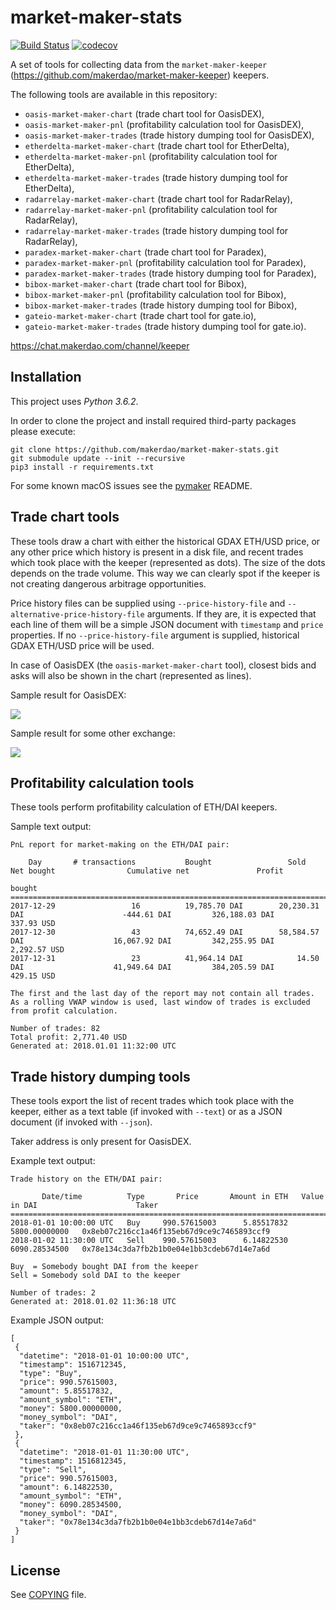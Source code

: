 # market-maker-stats

[![Build Status](https://travis-ci.org/makerdao/market-maker-stats.svg?branch=master)](https://travis-ci.org/makerdao/market-maker-stats)
[![codecov](https://codecov.io/gh/makerdao/market-maker-stats/branch/master/graph/badge.svg)](https://codecov.io/gh/makerdao/market-maker-stats)

A set of tools for collecting data from the `market-maker-keeper`
(<https://github.com/makerdao/market-maker-keeper>) keepers.

The following tools are available in this repository:
* `oasis-market-maker-chart` (trade chart tool for OasisDEX),
* `oasis-market-maker-pnl` (profitability calculation tool for OasisDEX),
* `oasis-market-maker-trades` (trade history dumping tool for OasisDEX),
* `etherdelta-market-maker-chart` (trade chart tool for EtherDelta),
* `etherdelta-market-maker-pnl` (profitability calculation tool for EtherDelta),
* `etherdelta-market-maker-trades` (trade history dumping tool for EtherDelta),
* `radarrelay-market-maker-chart` (trade chart tool for RadarRelay),
* `radarrelay-market-maker-pnl` (profitability calculation tool for RadarRelay),
* `radarrelay-market-maker-trades` (trade history dumping tool for RadarRelay),
* `paradex-market-maker-chart` (trade chart tool for Paradex),
* `paradex-market-maker-pnl` (profitability calculation tool for Paradex),
* `paradex-market-maker-trades` (trade history dumping tool for Paradex),
* `bibox-market-maker-chart` (trade chart tool for Bibox),
* `bibox-market-maker-pnl` (profitability calculation tool for Bibox),
* `bibox-market-maker-trades` (trade history dumping tool for Bibox),
* `gateio-market-maker-chart` (trade chart tool for gate.io),
* `gateio-market-maker-trades` (trade history dumping tool for gate.io).

<https://chat.makerdao.com/channel/keeper>


## Installation

This project uses *Python 3.6.2*.

In order to clone the project and install required third-party packages please execute:
```
git clone https://github.com/makerdao/market-maker-stats.git
git submodule update --init --recursive
pip3 install -r requirements.txt
```

For some known macOS issues see the [pymaker](https://github.com/makerdao/pymaker) README.


## Trade chart tools

These tools draw a chart with either the historical GDAX ETH/USD price, or any other price
which history is present in a disk file, and recent trades which took place with the keeper
(represented as dots). The size of the dots depends on the trade volume. This way we can clearly
spot if the keeper is not creating dangerous arbitrage opportunities.

Price history files can be supplied using `--price-history-file` and `--alternative-price-history-file`
arguments. If they are, it is expected that each line of them will be a simple JSON document with `timestamp`
and `price` properties. If no `--price-history-file` argument is supplied, historical GDAX ETH/USD price
will be used.

In case of OasisDEX (the `oasis-market-maker-chart` tool), closest bids and asks will also be shown
in the chart (represented as lines).

Sample result for OasisDEX:

![](https://s10.postimg.org/qzzbyuzxl/oasis_server1_1.png)

Sample result for some other exchange:

![](https://s10.postimg.org/u83tbvjmh/etherdelta_server1_1.png)


## Profitability calculation tools

These tools perform profitability calculation of ETH/DAI keepers.

Sample text output:

```
PnL report for market-making on the ETH/DAI pair:

    Day       # transactions           Bought                 Sold                    Net bought                Cumulative net               Profit          
                                                                                                                    bought                                   
=============================================================================================================================================================
2017-12-29                 16          19,785.70 DAI        20,230.31 DAI                      -444.61 DAI         326,188.03 DAI                  337.93 USD
2017-12-30                 43          74,652.49 DAI        58,584.57 DAI                    16,067.92 DAI         342,255.95 DAI                2,292.57 USD
2017-12-31                 23          41,964.14 DAI            14.50 DAI                    41,949.64 DAI         384,205.59 DAI                  429.15 USD

The first and the last day of the report may not contain all trades.
As a rolling VWAP window is used, last window of trades is excluded from profit calculation.

Number of trades: 82
Total profit: 2,771.40 USD
Generated at: 2018.01.01 11:32:00 UTC
```


## Trade history dumping tools

These tools export the list of recent trades which took place with the keeper, either as a text table
(if invoked with `--text`) or as a JSON document (if invoked with `--json`).

Taker address is only present for OasisDEX.

Example text output:

```
Trade history on the ETH/DAI pair:

       Date/time          Type       Price       Amount in ETH   Value in DAI                      Taker
===========================================================================================================================
2018-01-01 10:00:00 UTC   Buy     990.57615003      5.85517832   5800.00000000   0x8eb07c216cc1a46f135eb67d9ce9c7465893ccf9
2018-01-02 11:30:00 UTC   Sell    990.57615003      6.14822530   6090.28534500   0x78e134c3da7fb2b1b0e04e1bb3cdeb67d14e7a6d

Buy  = Somebody bought DAI from the keeper
Sell = Somebody sold DAI to the keeper

Number of trades: 2
Generated at: 2018.01.02 11:36:18 UTC
```

Example JSON output:
```
[
 {
  "datetime": "2018-01-01 10:00:00 UTC",
  "timestamp": 1516712345,
  "type": "Buy",
  "price": 990.57615003,
  "amount": 5.85517832,
  "amount_symbol": "ETH",
  "money": 5800.00000000,
  "money_symbol": "DAI",
  "taker": "0x8eb07c216cc1a46f135eb67d9ce9c7465893ccf9"
 },
 {
  "datetime": "2018-01-01 11:30:00 UTC",
  "timestamp": 1516812345,
  "type": "Sell",
  "price": 990.57615003,
  "amount": 6.14822530,
  "amount_symbol": "ETH",
  "money": 6090.28534500,
  "money_symbol": "DAI",
  "taker": "0x78e134c3da7fb2b1b0e04e1bb3cdeb67d14e7a6d"
 }
]
```


## License

See [COPYING](https://github.com/makerdao/market-maker-stats/blob/master/COPYING) file.
